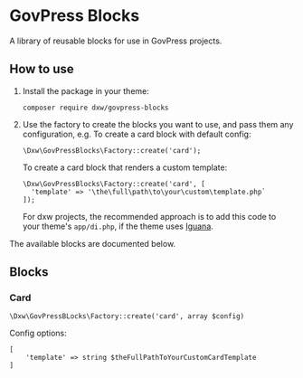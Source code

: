 # GovPress Blocks

A library of reusable blocks for use in GovPress projects.

## How to use

1. Install the package in your theme:
   ```
   composer require dxw/govpress-blocks
   ```
1. Use the factory to create the blocks you want to use, and pass them any configuration, e.g.
   To create a card block with default config:
   ```
   \Dxw\GovPressBlocks\Factory::create('card');
   ```
   To create a card block that renders a custom template:
   ```
   \Dxw\GovPressBlocks\Factory::create('card', [
     'template' => '\the\full\path\to\your\custom\template.php`
   ]);
   ```
   For dxw projects, the recommended approach is to add this code to your theme's `app/di.php`, if the theme uses [Iguana](https://github.com/dxw/iguana).

The available blocks are documented below.

## Blocks

### Card

`\Dxw\GovPressBLocks\Factory::create('card', array $config)`

Config options:

```
[
    'template' => string $theFullPathToYourCustomCardTemplate
]
